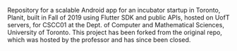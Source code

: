 Repository for a scalable Android app for an incubator startup in Toronto, Planit, built in Fall of 2019 using Flutter SDK and public APIs, hosted on UofT servers, for CSCC01 at the Dept. of Computer and Mathematical Sciences, University of Toronto.
This project has been forked from the original repo, which was hosted by the professor and has since been closed.
